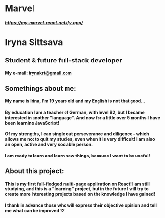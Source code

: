 # Marvel
##### https://my-marvel-react.netlify.app/
# Iryna Sittsava
## Student & future full-stack developer

#### **My e-mail:** irynakrt@gmail.com

## Somethings about me:
#### My name is Irina, I'm 19 years old and my English is not that good...
#### By education I am a teacher of German, with level B2, but I became interested in another "language". And now for a little over 5 months I have been learning JavaScript!
#### Of my strengths, I can single out perseverance and diligence - which allows me not to quit my studies, even when it is very difficult! I am also an open, active and very sociable person.
#### I am ready to learn and learn new things, because I want to be useful!

## About this project:
#### This is my first full-fledged multi-page application on React! I am still studying, and this is a "learning" project, but in the future I will try to create more interesting projects based on the knowledge I have gained!
#### I thank in advance those who will express their objective opinion and tell me what can be improved ♡
